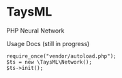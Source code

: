 # TaysML
PHP Neural Network

Usage Docs (still in progress)


```
require_once("vendor/autoload.php");
$ts = new \TaysML\Network();
$ts->init();
```
